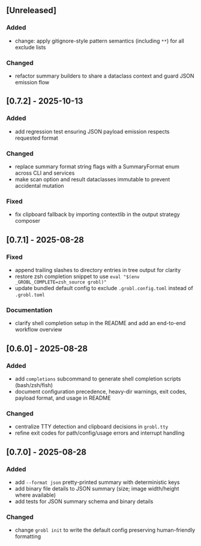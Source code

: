 ## [Unreleased]

### Added
- change: apply gitignore-style pattern semantics (including `**`) for all exclude lists

### Changed
- refactor summary builders to share a dataclass context and guard JSON emission flow

## [0.7.2] - 2025-10-13

### Added
- add regression test ensuring JSON payload emission respects requested format

### Changed
- replace summary format string flags with a SummaryFormat enum across CLI and services
- make scan option and result dataclasses immutable to prevent accidental mutation

### Fixed
- fix clipboard fallback by importing contextlib in the output strategy composer

## [0.7.1] - 2025-08-28

### Fixed
- append trailing slashes to directory entries in tree output for clarity
- restore zsh completion snippet to use `eval "$(env _GROBL_COMPLETE=zsh_source grobl)"`
- update bundled default config to exclude `.grobl.config.toml` instead of `.grobl.toml`

### Documentation
- clarify shell completion setup in the README and add an end-to-end workflow overview

## [0.6.0] - 2025-08-28

### Added
- add `completions` subcommand to generate shell completion scripts (bash/zsh/fish)
- document configuration precedence, heavy-dir warnings, exit codes, payload format, and usage in README

### Changed
- centralize TTY detection and clipboard decisions in `grobl.tty`
- refine exit codes for path/config/usage errors and interrupt handling
## [0.7.0] - 2025-08-28

### Added
- add `--format json` pretty-printed summary with deterministic keys
- add binary file details to JSON summary (size; image width/height where available)
- add tests for JSON summary schema and binary details

### Changed
- change `grobl init` to write the default config preserving human-friendly formatting
